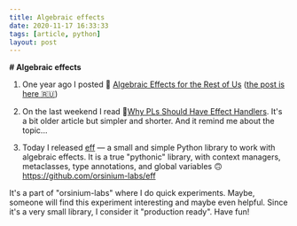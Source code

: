 ```yaml
---
title: Algebraic effects
date: 2020-11-17 16:33:33
tags: [article, python]
layout: post
---
```


**# Algebraic effects**

1. One year ago I posted 📄 [Algebraic Effects for the Rest of Us](https://overreacted.io/algebraic-effects-for-the-rest-of-us/) ([the post is here 🇷🇺](https://t.me/itgram_channel/333))

2. On the last weekend I read 📄[Why PLs Should Have Effect Handlers](https://robotlolita.me/diary/2018/10/why-pls-need-effects/). It's a bit older article but simpler and shorter. And it remind me about the topic...

3. Today I released [eff](https://github.com/orsinium-labs/eff) — a small and simple Python library to work with algebraic effects. It is a true "pythonic" library, with context managers, metaclasses, type annotations, and global variables 🙃
<https://github.com/orsinium-labs/eff>

It's a part of "orsinium-labs" where I do quick experiments. Maybe, someone will find this experiment interesting and maybe even helpful. Since it's a very small library, I consider it "production ready". Have fun!
